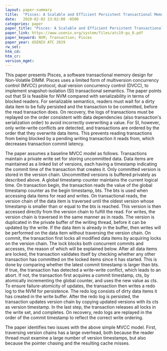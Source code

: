 ```yaml
---
layout: paper-summary
title:  "Pisces: A Scalable and Efficient Persistent Transactional Memory"
date:   2020-02-02 23:02:00 -0500
categories: paper
paper_title: "Pisces: A Scalable and Efficient Persistent Transactional Memory"
paper_link: https://www.usenix.org/system/files/atc19-gu_0.pdf
paper_keyword: NVM; Transaction; Pisces
paper_year: USENIX ATC 2019
rw_set:
htm_cd:
htm_cr:
version_mgmt:
---
```


This paper presents Pisces, a software transactional memory design for Non-Volatile DIMM. Pisces uses a limited form
of multiversion concurrency control (MVCC) protocol, dual version concurrency control (DVCC), to implement snapshot-isolation
(SI) transactional semantics. The paper points out that SI is feasible for NVM compared with serializability in terms of 
blocked readers. For serializable semantics, readers must wait for a dirty data item to be fully persisted and the transaction 
to be committed, before the read transaction does. On recovery, the logs of transactions must be replayed on the order 
consistent with data dependencies (also transaction's serialization order) to avoid incorrectly overwriting a value. 
For SI, however, only write-write conflicts are detected, and transactions are ordered by the order that they overwrite
data items. This prevents reading transactions from being blocked by a pending writing transaction it reads from, which
decreases transaction commit latency.

The paper assumes a baseline MVCC model as follows. Transactions maintain a private write set for storing uncommitted data.
Data items are maintained as a linked list of versions, each having a timestamp indicating the commit time of the transaction
that creates it. Only committed version is stored in the version chain. Uncommitted versions is buffered privately as described
above. A global timestamp counter maintains the current logical time. On transaction begin, the transaction reads the value 
of the global timestamp counter as the begin timestamp, bts. The bts is used when accessing data items for read and writes. 
On transactional reads, the version chain of the data item is traversed until the oldest version whose timestamp is smaller than
or equal to the bts is reached. This version is then accessed directly from the version chain to fulfill the read. For writes,
the version chain is traversed in the same manner as in reads. The version is duplicated in the private buffer of the writing
thread, before it can be updated by the write. If the data item is already in the buffer, then writes will be performed
on the data item without traversing the version chain. On commit, the transaction first locks all modified data items by
acquiring locks on the version chain. The lock blocks both concurrent commits and accesses, the reason of which will be 
explained below. After all data items are locked, the transaction validates itself by checking whether any other transaction
has committed on the locked items since it has started. This is done by comparing whether the latest commit timestamp
is larger than bts. If true, the transaction has detected a write-write conflict, which leads to an abort. If not, the 
transaction first acquires a commit timestamp, cts, by atomically incrementing the global counter, and uses the new value 
as cts. To ensure failure-atomicity of updates, the transaction then writes a redo log to the NVM for persistence. The 
redo log consists of dirty data items it has created in the write buffer. After the redo log is persisted, the transaction
updates version chain by copying updated versions with its cts as version timestamp. In the last step, the transaction
releases all locks in the write set, and completes. On recovery, redo logs are replayed in the order of the commit timestamp
to reflect the correct write ordering.

The paper identifies two issues with the above simple MVCC model. First, traversing version chains has a large overhead,
both because the reader thread must examine a large number of version timestamps, but also because the pointer chasing 
and the resulting cache misses. 